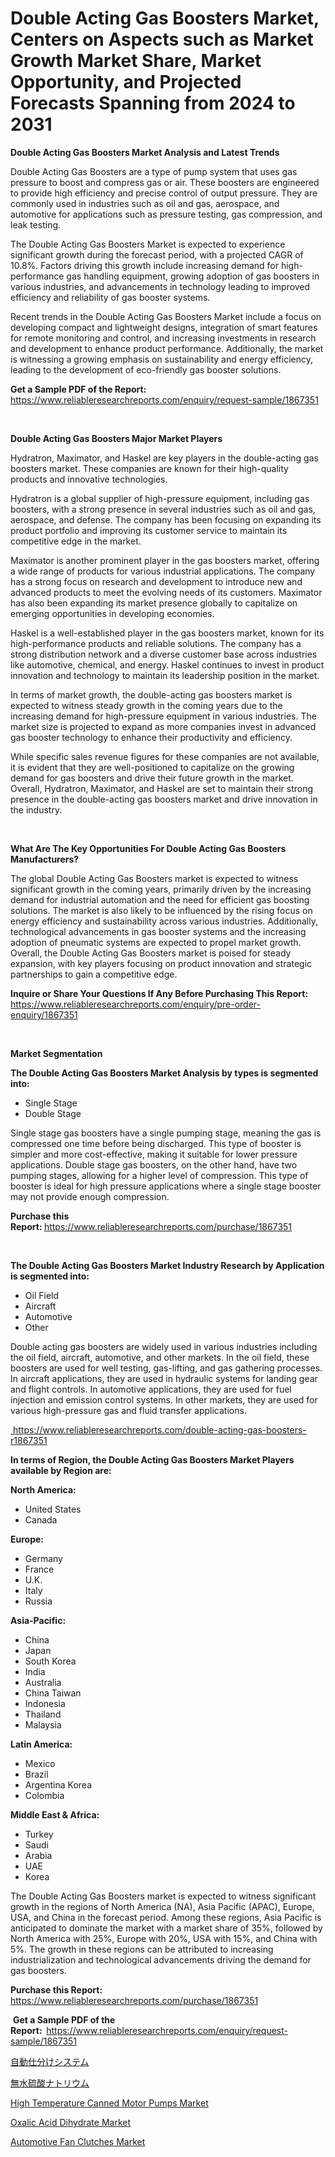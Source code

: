 <p><h1>Double Acting Gas Boosters Market, Centers on Aspects such as Market Growth Market Share, Market Opportunity, and Projected Forecasts Spanning from 2024 to 2031</h1></p><p><strong>Double Acting Gas Boosters Market Analysis and Latest Trends</strong></p>
<p><p>Double Acting Gas Boosters are a type of pump system that uses gas pressure to boost and compress gas or air. These boosters are engineered to provide high efficiency and precise control of output pressure. They are commonly used in industries such as oil and gas, aerospace, and automotive for applications such as pressure testing, gas compression, and leak testing.</p><p>The Double Acting Gas Boosters Market is expected to experience significant growth during the forecast period, with a projected CAGR of 10.8%. Factors driving this growth include increasing demand for high-performance gas handling equipment, growing adoption of gas boosters in various industries, and advancements in technology leading to improved efficiency and reliability of gas booster systems.</p><p>Recent trends in the Double Acting Gas Boosters Market include a focus on developing compact and lightweight designs, integration of smart features for remote monitoring and control, and increasing investments in research and development to enhance product performance. Additionally, the market is witnessing a growing emphasis on sustainability and energy efficiency, leading to the development of eco-friendly gas booster solutions.</p></p>
<p><strong>Get a Sample PDF of the Report:&nbsp;</strong> <a href="https://www.reliableresearchreports.com/enquiry/request-sample/1867351">https://www.reliableresearchreports.com/enquiry/request-sample/1867351</a></p>
<p>&nbsp;</p>
<p><strong>Double Acting Gas Boosters Major Market Players</strong></p>
<p><p>Hydratron, Maximator, and Haskel are key players in the double-acting gas boosters market. These companies are known for their high-quality products and innovative technologies. </p><p>Hydratron is a global supplier of high-pressure equipment, including gas boosters, with a strong presence in several industries such as oil and gas, aerospace, and defense. The company has been focusing on expanding its product portfolio and improving its customer service to maintain its competitive edge in the market.</p><p>Maximator is another prominent player in the gas boosters market, offering a wide range of products for various industrial applications. The company has a strong focus on research and development to introduce new and advanced products to meet the evolving needs of its customers. Maximator has also been expanding its market presence globally to capitalize on emerging opportunities in developing economies.</p><p>Haskel is a well-established player in the gas boosters market, known for its high-performance products and reliable solutions. The company has a strong distribution network and a diverse customer base across industries like automotive, chemical, and energy. Haskel continues to invest in product innovation and technology to maintain its leadership position in the market.</p><p>In terms of market growth, the double-acting gas boosters market is expected to witness steady growth in the coming years due to the increasing demand for high-pressure equipment in various industries. The market size is projected to expand as more companies invest in advanced gas booster technology to enhance their productivity and efficiency.</p><p>While specific sales revenue figures for these companies are not available, it is evident that they are well-positioned to capitalize on the growing demand for gas boosters and drive their future growth in the market. Overall, Hydratron, Maximator, and Haskel are set to maintain their strong presence in the double-acting gas boosters market and drive innovation in the industry.</p></p>
<p>&nbsp;</p>
<p><strong>What Are The Key Opportunities For Double Acting Gas Boosters Manufacturers?</strong></p>
<p><p>The global Double Acting Gas Boosters market is expected to witness significant growth in the coming years, primarily driven by the increasing demand for industrial automation and the need for efficient gas boosting solutions. The market is also likely to be influenced by the rising focus on energy efficiency and sustainability across various industries. Additionally, technological advancements in gas booster systems and the increasing adoption of pneumatic systems are expected to propel market growth. Overall, the Double Acting Gas Boosters market is poised for steady expansion, with key players focusing on product innovation and strategic partnerships to gain a competitive edge.</p></p>
<p><strong>Inquire or Share Your Questions If Any Before Purchasing This Report:</strong> <a href="https://www.reliableresearchreports.com/enquiry/pre-order-enquiry/1867351">https://www.reliableresearchreports.com/enquiry/pre-order-enquiry/1867351</a></p>
<p>&nbsp;</p>
<p><strong>Market Segmentation</strong></p>
<p><strong>The Double Acting Gas Boosters Market Analysis by types is segmented into:</strong></p>
<p><ul><li>Single Stage</li><li>Double Stage</li></ul></p>
<p><p>Single stage gas boosters have a single pumping stage, meaning the gas is compressed one time before being discharged. This type of booster is simpler and more cost-effective, making it suitable for lower pressure applications. Double stage gas boosters, on the other hand, have two pumping stages, allowing for a higher level of compression. This type of booster is ideal for high pressure applications where a single stage booster may not provide enough compression.</p></p>
<p><strong>Purchase this Report:&nbsp;</strong><a href="https://www.reliableresearchreports.com/purchase/1867351">https://www.reliableresearchreports.com/purchase/1867351</a></p>
<p>&nbsp;</p>
<p><strong>The Double Acting Gas Boosters Market Industry Research by Application is segmented into:</strong></p>
<p><ul><li>Oil Field</li><li>Aircraft</li><li>Automotive</li><li>Other</li></ul></p>
<p><p>Double acting gas boosters are widely used in various industries including the oil field, aircraft, automotive, and other markets. In the oil field, these boosters are used for well testing, gas-lifting, and gas gathering processes. In aircraft applications, they are used in hydraulic systems for landing gear and flight controls. In automotive applications, they are used for fuel injection and emission control systems. In other markets, they are used for various high-pressure gas and fluid transfer applications.</p></p>
<p><a href="https://www.reliableresearchreports.com/double-acting-gas-boosters-r1867351">&nbsp;https://www.reliableresearchreports.com/double-acting-gas-boosters-r1867351</a></p>
<p><strong>In terms of Region, the Double Acting Gas Boosters Market Players available by Region are:</strong></p>
<p>
    <p> <strong> North America: </strong>
        <ul>
            <li>United States</li>
            <li>Canada</li>
        </ul>
        </p> 
    <p> <strong> Europe: </strong>
        <ul>
            <li>Germany</li>
            <li>France</li>
            <li>U.K.</li>
            <li>Italy</li>
            <li>Russia</li>
        </ul>
        </p> 
    <p> <strong> Asia-Pacific: </strong>
        <ul>
            <li>China</li>
            <li>Japan</li>
            <li>South Korea</li>
            <li>India</li>
            <li>Australia</li>
            <li>China Taiwan</li>
            <li>Indonesia</li>
            <li>Thailand</li>
            <li>Malaysia</li>
        </ul>
        </p> 
    <p> <strong> Latin America: </strong>
        <ul>
            <li>Mexico</li>
            <li>Brazil</li>
            <li>Argentina Korea</li>
            <li>Colombia</li>
        </ul>
        </p> 
    <p> <strong> Middle East & Africa: </strong>
        <ul>
            <li>Turkey</li>
            <li>Saudi</li>
            <li>Arabia</li>
            <li>UAE</li>
            <li>Korea</li>
        </ul>
    </p>
    </p>
<p><p>The Double Acting Gas Boosters market is expected to witness significant growth in the regions of North America (NA), Asia Pacific (APAC), Europe, USA, and China in the forecast period. Among these regions, Asia Pacific is anticipated to dominate the market with a market share of 35%, followed by North America with 25%, Europe with 20%, USA with 15%, and China with 5%. The growth in these regions can be attributed to increasing industrialization and technological advancements driving the demand for gas boosters.</p></p>
<p><strong>Purchase this Report: </strong><a href="https://www.reliableresearchreports.com/purchase/1867351">https://www.reliableresearchreports.com/purchase/1867351</a></p>
<p>&nbsp;<strong>Get a Sample PDF of the Report:&nbsp;&nbsp;</strong><a href="https://www.reliableresearchreports.com/enquiry/request-sample/1867351">https://www.reliableresearchreports.com/enquiry/request-sample/1867351</a></p>
<p><strong></strong></p>
<p><p><a href="https://github.com/FrancoWeber2023/Market-Research-Report-List-1/blob/main/554495543380.md">自動仕分けシステム</a></p><p><a href="https://github.com/kegley4963/Market-Research-Report-List-1/blob/main/725320543379.md">無水硫酸ナトリウム</a></p><p><a href="https://github.com/Sarissaschmalingtr6fz2739/Market-Research-Report-List-2/blob/main/high-temperature-canned-motor-pumps-market.md">High Temperature Canned Motor Pumps Market</a></p><p><a href="https://issuu.com/reportprime-2/docs/oxalic-acid-dihydrate-market-size-2030.pptx">Oxalic Acid Dihydrate Market</a></p><p><a href="https://github.com/jodemen/Market-Research-Report-List-2/blob/main/automotive-fan-clutches-market.md">Automotive Fan Clutches Market</a></p></p>